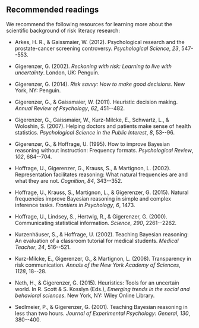 
## Recommended readings

We recommend the following resources for learning more about the scientific background of risk literacy research:

- Arkes, H. R., & Gaissmaier, W. (2012). Psychological research and the prostate-cancer screening controversy. _Psychological Science_, _23_, 547--553.

- Gigerenzer, G. (2002). _Reckoning with risk: Learning to live with uncertainty_. London, UK: Penguin.

- Gigerenzer, G. (2014). *Risk savvy: How to make good decisions*. New York, NY: Penguin.

- Gigerenzer, G., & Gaissmaier, W. (2011). Heuristic decision making. _Annual Review of Psychology_, _62_, 451--482.

- Gigerenzer, G., Gaissmaier, W., Kurz-Milcke, E., Schwartz, L., & Woloshin, S. (2007). Helping doctors and patients make sense of health statistics. *Psychological Science in the Public Interest*, *8*, 53--96.

- Gigerenzer, G., & Hoffrage, U. (1995). How to improve Bayesian reasoning without instruction: Frequency formats. *Psychological Review*, *102*, 684--704.

- Hoffrage, U., Gigerenzer, G., Krauss, S., & Martignon, L. (2002). Representation facilitates reasoning: What natural frequencies are and what they are not. *Cognition*, *84*, 343--352.

- Hoffrage, U., Krauss, S., Martignon, L., & Gigerenzer, G. (2015). Natural frequencies improve Bayesian reasoning in simple and complex inference tasks. *Frontiers in Psychology*, *6*, 1473.

- Hoffrage, U., Lindsey, S., Hertwig, R., & Gigerenzer, G. (2000). Communicating statistical information. *Science*, *290*, 2261--2262.

- Kurzenhäuser, S., & Hoffrage, U. (2002). Teaching Bayesian reasoning: An evaluation of a classroom tutorial for medical students. *Medical Teacher*, *24*, 516--521.

- Kurz-Milcke, E., Gigerenzer, G., & Martignon, L. (2008). Transparency in risk communication. *Annals of the New York Academy of Sciences*, *1128*, 18--28.

- Neth, H., & Gigerenzer, G. (2015). Heuristics: Tools for an uncertain world. In R. Scott & S. Kosslyn (Eds.), _Emerging trends in the social and behavioral sciences_. New York, NY: Wiley Online Library.

- Sedlmeier, P., & Gigerenzer, G. (2001). Teaching Bayesian reasoning in less than two hours. *Journal of Experimental Psychology: General*, *130*, 380--400.

